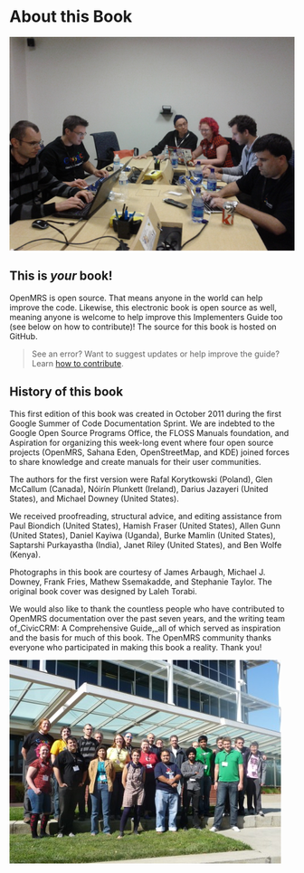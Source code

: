 # About this Book

![](/assets/IMG_20111020_181606.png)

## This is _your_ book!

OpenMRS is open source. That means anyone in the world can help improve the code. Likewise, this electronic book is open source as well, meaning anyone is welcome to help improve this Implementers Guide too \(see below on how to contribute\)! The source for this book is hosted on GitHub.

> See an error? Want to suggest updates or help improve the guide? Learn [how to contribute](https://github.com/openmrs/openmrs-book-guide/blob/master/CONTRIBUTING.md).

## History of this book

This first edition of this book was created in October 2011 during the first Google Summer of Code Documentation Sprint. We are indebted to the Google Open Source Programs Office, the FLOSS Manuals foundation, and Aspiration for organizing this week-long event where four open source projects \(OpenMRS, Sahana Eden, OpenStreetMap, and KDE\) joined forces to share knowledge and create manuals for their user communities.

The authors for the first version were Rafal Korytkowski \(Poland\), Glen McCallum \(Canada\), Nóirín Plunkett \(Ireland\), Darius Jazayeri \(United States\), and Michael Downey \(United States\).

We received proofreading, structural advice, and editing assistance from Paul Biondich \(United States\), Hamish Fraser \(United States\), Allen Gunn \(United States\), Daniel Kayiwa \(Uganda\), Burke Mamlin \(United States\), Saptarshi Purkayastha \(India\), Janet Riley \(United States\), and Ben Wolfe \(Kenya\).

Photographs in this book are courtesy of James Arbaugh, Michael J. Downey, Frank Fries, Mathew Ssemakadde, and Stephanie Taylor. The original book cover was designed by Laleh Torabi.

We would also like to thank the countless people who have contributed to OpenMRS documentation over the past seven years, and the writing team of\_CivicCRM: A Comprehensive Guide,\_all of which served as inspiration and the basis for much of this book. The OpenMRS community thanks everyone who participated in making this book a reality. Thank you!

![](/assets/sprint_google_group_3.jpeg)

